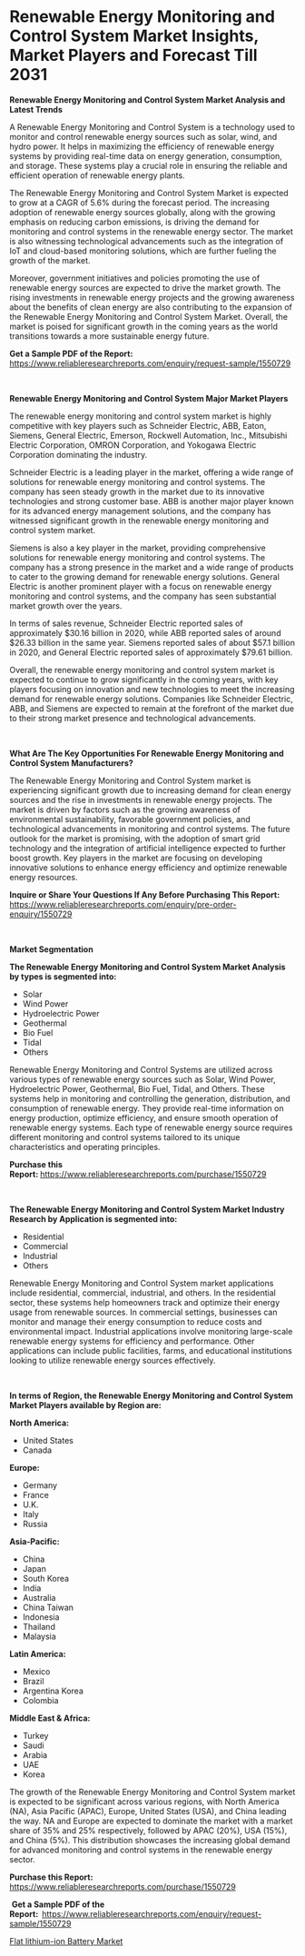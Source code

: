 <p><h1>Renewable Energy Monitoring and Control System Market Insights, Market Players and Forecast Till 2031</h1></p><p><strong>Renewable Energy Monitoring and Control System Market Analysis and Latest Trends</strong></p>
<p><p>A Renewable Energy Monitoring and Control System is a technology used to monitor and control renewable energy sources such as solar, wind, and hydro power. It helps in maximizing the efficiency of renewable energy systems by providing real-time data on energy generation, consumption, and storage. These systems play a crucial role in ensuring the reliable and efficient operation of renewable energy plants.</p><p>The Renewable Energy Monitoring and Control System Market is expected to grow at a CAGR of 5.6% during the forecast period. The increasing adoption of renewable energy sources globally, along with the growing emphasis on reducing carbon emissions, is driving the demand for monitoring and control systems in the renewable energy sector. The market is also witnessing technological advancements such as the integration of IoT and cloud-based monitoring solutions, which are further fueling the growth of the market.</p><p>Moreover, government initiatives and policies promoting the use of renewable energy sources are expected to drive the market growth. The rising investments in renewable energy projects and the growing awareness about the benefits of clean energy are also contributing to the expansion of the Renewable Energy Monitoring and Control System Market. Overall, the market is poised for significant growth in the coming years as the world transitions towards a more sustainable energy future.</p></p>
<p><strong>Get a Sample PDF of the Report:&nbsp;</strong> <a href="https://www.reliableresearchreports.com/enquiry/request-sample/1550729">https://www.reliableresearchreports.com/enquiry/request-sample/1550729</a></p>
<p>&nbsp;</p>
<p><strong>Renewable Energy Monitoring and Control System Major Market Players</strong></p>
<p><p>The renewable energy monitoring and control system market is highly competitive with key players such as Schneider Electric, ABB, Eaton, Siemens, General Electric, Emerson, Rockwell Automation, Inc., Mitsubishi Electric Corporation, OMRON Corporation, and Yokogawa Electric Corporation dominating the industry.</p><p>Schneider Electric is a leading player in the market, offering a wide range of solutions for renewable energy monitoring and control systems. The company has seen steady growth in the market due to its innovative technologies and strong customer base. ABB is another major player known for its advanced energy management solutions, and the company has witnessed significant growth in the renewable energy monitoring and control system market.</p><p>Siemens is also a key player in the market, providing comprehensive solutions for renewable energy monitoring and control systems. The company has a strong presence in the market and a wide range of products to cater to the growing demand for renewable energy solutions. General Electric is another prominent player with a focus on renewable energy monitoring and control systems, and the company has seen substantial market growth over the years.</p><p>In terms of sales revenue, Schneider Electric reported sales of approximately $30.16 billion in 2020, while ABB reported sales of around $26.33 billion in the same year. Siemens reported sales of about $57.1 billion in 2020, and General Electric reported sales of approximately $79.61 billion.</p><p>Overall, the renewable energy monitoring and control system market is expected to continue to grow significantly in the coming years, with key players focusing on innovation and new technologies to meet the increasing demand for renewable energy solutions. Companies like Schneider Electric, ABB, and Siemens are expected to remain at the forefront of the market due to their strong market presence and technological advancements.</p></p>
<p>&nbsp;</p>
<p><strong>What Are The Key Opportunities For Renewable Energy Monitoring and Control System Manufacturers?</strong></p>
<p><p>The Renewable Energy Monitoring and Control System market is experiencing significant growth due to increasing demand for clean energy sources and the rise in investments in renewable energy projects. The market is driven by factors such as the growing awareness of environmental sustainability, favorable government policies, and technological advancements in monitoring and control systems. The future outlook for the market is promising, with the adoption of smart grid technology and the integration of artificial intelligence expected to further boost growth. Key players in the market are focusing on developing innovative solutions to enhance energy efficiency and optimize renewable energy resources.</p></p>
<p><strong>Inquire or Share Your Questions If Any Before Purchasing This Report:</strong> <a href="https://www.reliableresearchreports.com/enquiry/pre-order-enquiry/1550729">https://www.reliableresearchreports.com/enquiry/pre-order-enquiry/1550729</a></p>
<p>&nbsp;</p>
<p><strong>Market Segmentation</strong></p>
<p><strong>The Renewable Energy Monitoring and Control System Market Analysis by types is segmented into:</strong></p>
<p><ul><li>Solar</li><li>Wind Power</li><li>Hydroelectric Power</li><li>Geothermal</li><li>Bio Fuel</li><li>Tidal</li><li>Others</li></ul></p>
<p><p>Renewable Energy Monitoring and Control Systems are utilized across various types of renewable energy sources such as Solar, Wind Power, Hydroelectric Power, Geothermal, Bio Fuel, Tidal, and Others. These systems help in monitoring and controlling the generation, distribution, and consumption of renewable energy. They provide real-time information on energy production, optimize efficiency, and ensure smooth operation of renewable energy systems. Each type of renewable energy source requires different monitoring and control systems tailored to its unique characteristics and operating principles.</p></p>
<p><strong>Purchase this Report:&nbsp;</strong><a href="https://www.reliableresearchreports.com/purchase/1550729">https://www.reliableresearchreports.com/purchase/1550729</a></p>
<p>&nbsp;</p>
<p><strong>The Renewable Energy Monitoring and Control System Market Industry Research by Application is segmented into:</strong></p>
<p><ul><li>Residential</li><li>Commercial</li><li>Industrial</li><li>Others</li></ul></p>
<p><p>Renewable Energy Monitoring and Control System market applications include residential, commercial, industrial, and others. In the residential sector, these systems help homeowners track and optimize their energy usage from renewable sources. In commercial settings, businesses can monitor and manage their energy consumption to reduce costs and environmental impact. Industrial applications involve monitoring large-scale renewable energy systems for efficiency and performance. Other applications can include public facilities, farms, and educational institutions looking to utilize renewable energy sources effectively.</p></p>
<p>&nbsp;</p>
<p><strong>In terms of Region, the Renewable Energy Monitoring and Control System Market Players available by Region are:</strong></p>
<p>
    <p> <strong> North America: </strong>
        <ul>
            <li>United States</li>
            <li>Canada</li>
        </ul>
        </p> 
    <p> <strong> Europe: </strong>
        <ul>
            <li>Germany</li>
            <li>France</li>
            <li>U.K.</li>
            <li>Italy</li>
            <li>Russia</li>
        </ul>
        </p> 
    <p> <strong> Asia-Pacific: </strong>
        <ul>
            <li>China</li>
            <li>Japan</li>
            <li>South Korea</li>
            <li>India</li>
            <li>Australia</li>
            <li>China Taiwan</li>
            <li>Indonesia</li>
            <li>Thailand</li>
            <li>Malaysia</li>
        </ul>
        </p> 
    <p> <strong> Latin America: </strong>
        <ul>
            <li>Mexico</li>
            <li>Brazil</li>
            <li>Argentina Korea</li>
            <li>Colombia</li>
        </ul>
        </p> 
    <p> <strong> Middle East & Africa: </strong>
        <ul>
            <li>Turkey</li>
            <li>Saudi</li>
            <li>Arabia</li>
            <li>UAE</li>
            <li>Korea</li>
        </ul>
    </p>
    </p>
<p><p>The growth of the Renewable Energy Monitoring and Control System market is expected to be significant across various regions, with North America (NA), Asia Pacific (APAC), Europe, United States (USA), and China leading the way. NA and Europe are expected to dominate the market with a market share of 35% and 25% respectively, followed by APAC (20%), USA (15%), and China (5%). This distribution showcases the increasing global demand for advanced monitoring and control systems in the renewable energy sector.</p></p>
<p><strong>Purchase this Report: </strong><a href="https://www.reliableresearchreports.com/purchase/1550729">https://www.reliableresearchreports.com/purchase/1550729</a></p>
<p>&nbsp;<strong>Get a Sample PDF of the Report:&nbsp;&nbsp;</strong><a href="https://www.reliableresearchreports.com/enquiry/request-sample/1550729">https://www.reliableresearchreports.com/enquiry/request-sample/1550729</a></p>
<p><strong></strong></p>
<p><p><a href="https://github.com/ChiragRP21/Market-Research-Report-List-4/blob/main/flat-lithium-ion-battery-market.md">Flat lithium-ion Battery Market</a></p></p>